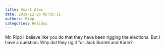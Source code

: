 ```yaml
---
title: Smart Alec
date: 2019-12-26 06:05:31
authors: Ripp
categories: Holiday
---
```


 Mr. Ripp I believe like you do that they have been rigging the elections. But I have a question: Why did they rig it for Jack Burrell and Karin?